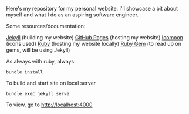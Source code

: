 Here's my repository for my personal website. I'll showcase a bit about myself and what I do as an aspiring software engineer. 

Some resources/documentation: 

[Jekyll](https://jekyllrb.com/docs/) (building my website) 
[GitHub Pages](https://pages.github.com/) (hosting my website)
[Icomoon](https://icomoon.io/docs.html) (icons used)
[Ruby](https://jekyllrb.com/docs/installation/) (hosting my website locally)
[Ruby Gem](https://jekyllrb.com/docs/ruby-101/#gems) (to read up on gems, will be using Jekyll)

As always with ruby, always:
```
bundle install
```
To build and start site on local server
```
bundle exec jekyll serve
```
To view, go to [http://localhost:4000](http://localhost:4000)
